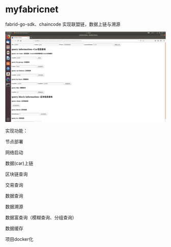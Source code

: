 # myfabricnet

fabrid-go-sdk、chaincode 实现联盟链，数据上链与溯源

![image](https://github.com/Xkeliang/myfabricnet/blob/master/file/Screenshot%20from%202019-08-13%2020-44-19.png)

实现功能：

节点部署

网络启动

数据(car)上链

区块链查询

交易查询

数据查询

数据溯源

数据富查询（模糊查询、分组查询）

数据缓存


项目docker化
